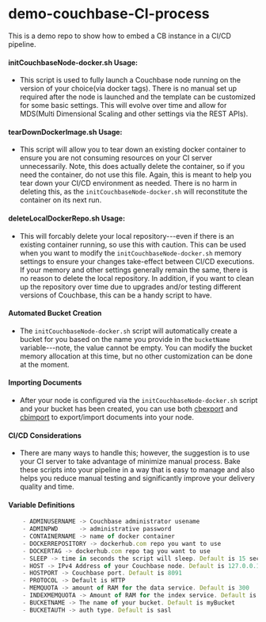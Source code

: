 # demo-couchbase-CI-process
This is a demo repo to show how to embed a CB instance in a CI/CD pipeline.

#### initCouchbaseNode-docker.sh Usage:
  - This script is used to fully launch a Couchbase node running on the version of your choice(via docker tags). There is no manual set up required after the node is launched and the template can be customized for some basic settings. This will evolve over time and allow for MDS(Multi Dimensional Scaling and other settings via the REST APIs).


#### tearDownDockerImage.sh Usage:
  - This script will allow you to tear down an existing docker container to ensure you are not consuming resources on your CI server unnecessarily. Note, this does actually delete the container, so if you need the container, do not use this file. Again, this is meant to help you tear down your CI/CD environment as needed. There is no harm in deleting this, as the ```initCouchbaseNode-docker.sh``` will reconstitute the container on its next run.
#### deleteLocalDockerRepo.sh Usage:
  - This will forcably delete your local repository---even if there is an existing container running, so use this with caution. This can be used when you want to modify the ```initCouchbaseNode-docker.sh``` memory settings to ensure your changes take-effect between CI/CD executions. If your memory and other settings generally remain the same, there is no reason to delete the local repository. In addition, if you want to clean up the repository over time due to upgrades and/or testing different versions of Couchbase, this can be a handy script to have.
#### Automated Bucket Creation
  - The ```initCouchbaseNode-docker.sh``` script will automatically create a bucket for you based on the name you provide in the ```bucketName``` variable---note, the value cannot be empty. You can modify the bucket memory allocation at this time, but no other customization can be done at the moment.
#### Importing Documents
  - After your node is configured via the ```initCouchbaseNode-docker.sh``` script and your bucket has been created, you can use both [cbexport](https://docs.couchbase.com/server/6.5/tools/cbexport-json.html) and [cbimport](https://docs.couchbase.com/server/6.5/tools/cbimport-json.html) to export/import documents into your node.
#### CI/CD Considerations
  - There are many ways to handle this; however, the suggestion is to use your CI server to take advantage of minimize manual process. Bake these scripts into your pipeline in a way that is easy to manage and also helps you reduce manual testing and significantly improve your delivery quality and time.

#### Variable Definitions
  ```javascript
      - ADMINUSERNAME -> Couchbase administrator usename
      - ADMINPWD      -> administrative password
      - CONTAINERNAME -> name of docker container
      - DOCKERREPOSITORY -> dockerhub.com repo you want to use
      - DOCKERTAG -> dockerhub.com repo tag you want to use
      - SLEEP -> time in seconds the script will sleep. Default is 15 seconds
      - HOST -> IPv4 Address of your Couchbase node. Default is 127.0.0.1
      - HOSTPORT -> Couchbase port. Default is 8091
      - PROTOCOL -> Default is HTTP
      - MEMQUOTA -> amount of RAM for the data service. Default is 300
      - INDEXMEMQUOTA -> Amount of RAM for the index service. Default is 600
      - BUCKETNAME -> The name of your bucket. Default is myBucket
      - BUCKETAUTH -> auth type. Default is sasl
  ```
